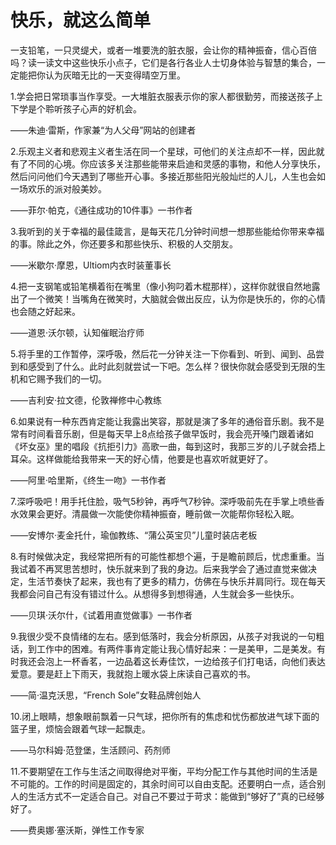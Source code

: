 # 快乐，就这么简单

一支铅笔，一只灵缇犬，或者一堆要洗的脏衣服，会让你的精神振奋，信心百倍吗？读一读文中这些快乐小点子，它们是各行各业人士切身体验与智慧的集合，一定能把你认为灰暗无比的一天变得晴空万里。 

1.学会把日常琐事当作享受。一大堆脏衣服表示你的家人都很勤劳，而接送孩子上下学是个聆听孩子心声的好机会。 

——朱迪·雷斯，作家兼“为人父母”网站的创建者 

2.乐观主义者和悲观主义者生活在同一个星球，可他们的关注点却不一样，因此就有了不同的心境。你应该多关注那些能带来启迪和灵感的事物，和他人分享快乐，然后问问他们今天遇到了哪些开心事。多接近那些阳光般灿烂的人儿，人生也会如一场欢乐的派对般美妙。 

——菲尔·帕克，《通往成功的10件事》一书作者 

3.我听到的关于幸福的最佳箴言，是每天花几分钟时间想一想那些能给你带来幸福的事。除此之外，你还要多和那些快乐、积极的人交朋友。 

——米歇尔·摩恩，Ultiom内衣时装董事长 

4.把一支钢笔或铅笔横着衔在嘴里（像小狗叼着木棍那样），这样你就很自然地露出了一个微笑！当嘴角在微笑时，大脑就会做出反应，认为你是快乐的，你的心情也会随之好起来。 

——道恩·沃尔顿，认知催眠治疗师 

5.将手里的工作暂停，深呼吸，然后花一分钟关注一下你看到、听到、闻到、品尝到和感受到了什么。此时此刻就尝试一下吧。怎么样？很快你就会感受到无限的生机和它赐予我们的一切。 

——吉利安·拉文德，伦敦禅修中心教练 

6.如果说有一种东西肯定能让我露出笑容，那就是演了多年的通俗音乐剧。我不是常有时间看音乐剧，但是每天早上8点给孩子做早饭时，我会亮开嗓门跟着诸如《坏女巫》里的唱段《抗拒引力》高歌一曲，每到这时，我那三岁的儿子就会捂上耳朵。这样做能给我带来一天的好心情，他要是也喜欢听就更好了。 

——阿里·哈里斯，《终生一吻》一书作者 

7.深呼吸吧！用手托住脸，吸气5秒钟，再呼气7秒钟。深呼吸前先在手掌上喷些香水效果会更好。清晨做一次能使你精神振奋，睡前做一次能帮你轻松入眠。 

——安博尔·麦金托什，瑜伽教练、“蒲公英宝贝”儿童时装店老板 

8.有时候做决定，我经常把所有的可能性都想个遍，于是瞻前顾后，忧虑重重。当我试着不再冥思苦想时，快乐就来到了我的身边。后来我学会了通过直觉来做决定，生活节奏快了起来，我也有了更多的精力，仿佛在与快乐并肩同行。现在每天我都会问自己有没有错过什么。从想得多到想得通，人生就会多一些快乐。 

——贝琪·沃尔什，《试着用直觉做事》一书作者 

9.我很少受不良情绪的左右。感到低落时，我会分析原因，从孩子对我说的一句粗话，到工作中的困难。有两件事肯定能让我心情好起来：一是美甲，二是美发。有时我还会泡上一杯香茗，一边品着这长寿佳饮，一边给孩子们打电话，向他们表达爱意。要是赶上下雨天，我就抱上暖水袋上床读自己喜欢的书。 

——简·温克沃思，“French Sole”女鞋品牌创始人 

10.闭上眼睛，想象眼前飘着一只气球，把你所有的焦虑和忧伤都放进气球下面的篮子里，烦恼会跟着气球一起飘走。 

——马尔科姆·范登堡，生活顾问、药剂师 

11.不要期望在工作与生活之间取得绝对平衡，平均分配工作与其他时间的生活是不可能的。工作的时间是固定的，其余时间可以自由支配。还要明白一点，适合别人的生活方式不一定适合自己。对自己不要过于苛求：能做到“够好了”真的已经够好了。 

——费奥娜·塞沃斯，弹性工作专家